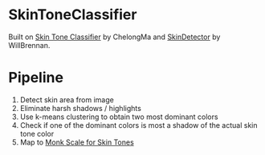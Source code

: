 # SkinToneClassifier
Built on [Skin Tone Classifier]([url](https://github.com/ChenglongMa/SkinToneClassifier)https://github.com/ChenglongMa/SkinToneClassifier) by ChelongMa and [SkinDetector]([url](https://github.com/WillBrennan/SkinDetector)https://github.com/WillBrennan/SkinDetector) by WillBrennan.

# Pipeline
1. Detect skin area from image
2. Eliminate harsh shadows / highlights
3. Use k-means clustering to obtain two most dominant colors
4. Check if one of the dominant colors is most a shadow of the actual skin tone color
5. Map to [Monk Scale for Skin Tones]([url](https://skintone.google/)https://skintone.google/)
